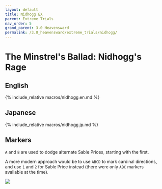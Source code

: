 ```yaml
---
layout: default
title: Nidhogg EX
parent: Extreme Trials
nav_order: 5
grand_parent: 3.0 Heavensward
permalink: /3.0_heavensward/extreme_trials/nidhogg/
---
```


# The Minstrel's Ballad: Nidhogg's Rage

## English

{% include_relative macros/nidhogg.en.md %}

## Japanese

{% include_relative macros/nidhogg.jp.md %}

## Markers

`A` and `B` are used to dodge alternate Sable Prices, starting with the first.

A more modern approach would be to use `ABCD` to mark cardinal directions, and use `1` and `2` for Sable Price instead (there were only `ABC` markers available at the time).

![]({{site.baseurl}}/images/3.0_heavensward/nidhogg/markers.jpg)

<script data-goatcounter="https://tuufless.goatcounter.com/count"
        async src="//gc.zgo.at/count.js"></script>

